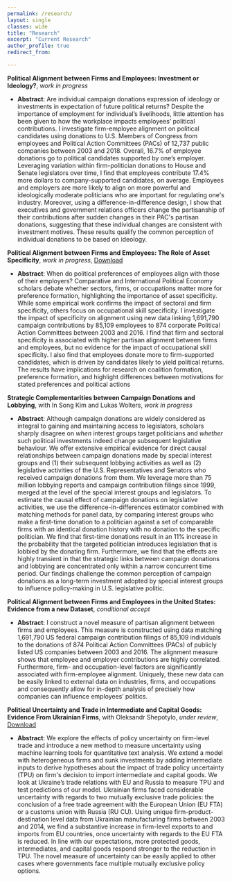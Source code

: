 ```yaml
---
permalink: /research/
layout: single
classes: wide
title: "Research"
excerpt: "Current Research"
author_profile: true
redirect_from:

---
```


<!-- **Political Alignment between Firms and Employees: Investment or Ideology?**, _work in progress_
  * **Abstract**: Does political alignment between firms and employees affect lobbying effectiveness of firms? Existing theoretical models lead to opposite theoretical expectations. Collective action theory would predict that more politically cohesive firms will be more likely to lobby and hence, be more effective in achieving their political goals. However, from an investment theory perspective firms which split donations equally between parties would lobby more effectively, hedging their bets in the case of political change. I theorize that politically aligned companies will be more likely to overcome collective action problems and engage in lobbying in the first place, but that companies splitting donations between parties will be more effective in getting preferred legislation passed, on average. I test these expectations using linked US campaign finance and lobbying data between 1999 and 2016. First, I match campaign donations of firms and employees to bill-level lobbying activity of the same companies. Second, I test the impact of alignment on the number of bills lobbied and the likelihood of bill passage. The paper reconciles collective action and investment theory perspectives on corporate political activity and provides an empirical contribution by linking large-scale data on lobbying and campaign donations at the firm-level. -->

  **Political Alignment between Firms and Employees: Investment or Ideology?**, _work in progress_
  * **Abstract**: Are individual campaign donations expression of ideology or investments in expectation of future political returns? Despite the importance of employment for individual’s livelihoods, little attention has been given to how the workplace impacts employees’ political contributions. I investigate firm-employee alignment on political candidates using donations to U.S. Members of Congress from employees and Political Action Committees (PACs) of 12,737 public companies between 2003 and 2018. Overall, 16.7\% of employee donations go to political candidates supported by one’s employer. Leveraging variation within firm-politician donations to House and Senate legislators over time, I find that employees contribute 17.4\% more dollars to company-supported candidates, on average. Employees and employers are more likely to align on more powerful and ideologically moderate politicians who are important for regulating one's industry. Moreover, using a difference-in-difference design, I show that executives and government relations officers change the partisanship of their contributions after sudden changes in their PAC's partisan donations, suggesting that these individual changes are consistent with investment motives. These results qualify the common perception of individual donations to be based on ideology.

  **Political Alignment between Firms and Employees: The Role of Asset Specificity**, _work in progress_, [Download](https://www.dropbox.com/s/8w2lrtmof3b64p2/firm_empl_align_apr19.pdf?dl=0)
  * **Abstract**: When do political preferences of employees align with those of their employers? Comparative and International Political Economy scholars debate whether sectors, firms, or occupations matter more for preference formation, highlighting the importance of asset specificity. While some empirical work confirms the impact of sectoral and firm specificity, others focus on occupational skill specificity. I investigate the impact of specificity on alignment using new data linking 1,691,790 campaign contributions by 85,109 employees to 874 corporate Political Action Committees between 2003 and 2016. I find that firm and sectoral specificity is associated with higher partisan alignment between firms and employees, but no evidence for the impact of occupational skill specificity. I also find that employees donate more to firm-supported candidates, which is driven by candidates likely to yield political returns. The results have implications for research on coalition formation, preference formation, and highlight differences between motivations for stated preferences and political actions

  **Strategic Complementarities between Campaign Donations and Lobbying**, with In Song Kim and Lukas Wolters, _work in progress_
  * **Abstract**: Although campaign donations are widely considered as integral to gaining and maintaining access to legislators, scholars sharply disagree on _when_ interest groups target politicians and _whether_ such political investments indeed change subsequent legislative behaviour. We offer extensive empirical evidence for direct causal relationships between campaign donations made by special interest groups and (1) their subsequent lobbying activities as well as (2) legislative activities of the U.S. Representatives and Senators who received campaign donations from them. We leverage more than 75 million lobbying reports and campaign contribution filings since 1999, merged at the level of the special interest groups and legislators. To estimate the causal effect of campaign donations on legislative activities, we use the difference-in-differences estimator combined with matching methods for panel data, by comparing interest groups who make a first-time donation to a politician against a set of comparable firms with an identical donation history with no donation to the specific politician. We find that first-time donations result in an 11% increase in the probability that the targeted politician introduces legislation that is lobbied by the donating firm. Furthermore, we find that the effects are highly transient in that the strategic links between campaign donations and lobbying are concentrated only within a narrow concurrent time period. Our findings challenge the common perception of campaign donations as a long-term investment adopted by special interest groups to influence policy-making in U.S. legislative politic.


**Political Alignment between Firms and Employees in the United States: Evidence from a new Dataset**, _conditional accept_
  * **Abstract**: I construct a novel measure of partisan alignment between firms and employees. This measure is constructed using data matching 1,691,790 US federal campaign contribution filings of 85,109 individuals to the donations of 874 Political Action Committees (PACs) of publicly listed US companies between 2003 and 2016. The alignment measure shows that employee and employer contributions are highly correlated. Furthermore, firm- and occupation-level factors are significantly associated with firm-employee alignment. Uniquely, these new data can be easily linked to external data on industries, firms, and occupations and consequently allow for in-depth analysis of precisely how companies can influence employees’ politics.


**Political Uncertainty and Trade in Intermediate and Capital Goods: Evidence From Ukrainian Firms**, with Oleksandr Shepotylo, _under review_, [Download](https://www.dropbox.com/s/z075tutl50r1106/writing_sample_tpu_Jan_Stuckatz.pdf?dl=0)
  * **Abstract**: We explore the effects of policy uncertainty on firm-level trade and introduce a new method to measure uncertainty using machine learning tools for quantitative text analysis. We extend a model with heterogeneous firms and sunk investments by adding intermediate inputs to derive hypotheses about the impact of trade policy uncertainty (TPU) on firm's decision to import intermediate and capital goods. We look at Ukraine’s trade relations with EU and Russia to measure TPU and test predictions of our model. Ukrainian firms faced considerable uncertainty with regards to two mutually exclusive trade policies: the conclusion of a free trade agreement with the European Union (EU FTA) or a customs union with Russia (RU CU). Using unique firm-product-destination level data from Ukrainian manufacturing firms between 2003 and 2014, we find a substantive increase in firm-level exports to and imports from EU countries, once uncertainty with regards to the EU FTA is reduced. In line with our expectations, more protected goods, intermediates, and capital goods respond stronger to the reduction in TPU. The novel measure of uncertainty can be easily applied to other cases where governments face multiple mutually exclusive policy options.   

<!---
#{% include base_path %}
#{% for post in site.pages %}
#{% include archive-single.html %}
#{% endfor %}
-->

